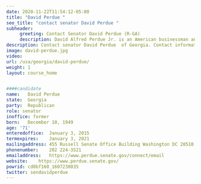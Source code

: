 ```yaml
---
date: 2020-11-22T11:54:12-05:00
title: "David Perdue "
seo_title: "contact senator David Perdue "
subheader:
     greeting: Contact Senator David Perdue (R-GA)
     description: David Alfred Perdue Jr. is an American businessman and politician. A member of the Republican Party, he has served as the senior United States Senator for Georgia since 2015. 
description: Contact senator David Perdue  of Georgia. Contact information for David Perdue  includes email address, phone number, and mailing address. 
image: david-perdue.jpg
video: 
url: /usa/georgia/david-perdue/
weight: 1
layout: course_home


####candidate
name:	David Perdue 
state:	Georgia
party:	Republican
role: senator
inoffice: former
born:	December 10, 1949
age: '71'
enteredoffice:	January 3, 2015
termexpires:	January 3, 2021
mailingaddress:	455 Russell Senate Office Building Washington DC 20510
phonenumber:	202 224-3521
emailaddress:	https://www.perdue.senate.gov/connect/email
website:	https://www.perdue.senate.gov/
powrid: cd8bf160_1607238035
twitter: sendavidperdue
---
```


